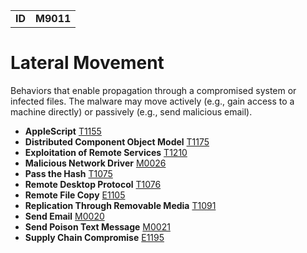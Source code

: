 |||
|--|-----|
|**ID**|**M9011**|

# Lateral Movement
Behaviors that enable propagation through a compromised system or infected files. The malware may move actively (e.g., gain access to a machine directly) or passively (e.g., send malicious email).

* **AppleScript** [T1155](https://github.com/MBCProject/mbc-markdown/tree/master/execution/applescript.md)
* **Distributed Component Object Model** [T1175](https://github.com/MBCProject/mbc-markdown/tree/master/lateral-movement/distributed-comp-obj-model.md)
* **Exploitation of Remote Services** [T1210](https://github.com/MBCProject/mbc-markdown/tree/master/lateral-movement/exploit-remote-services.md)
* **Malicious Network Driver** [M0026](https://github.com/MBCProject/mbc-markdown/blob/master/persistence/malicious-network-drv.md)
* **Pass the Hash** [T1075](https://github.com/MBCProject/mbc-markdown/tree/master/lateral-movement/pass-the-hash.md)
* **Remote Desktop Protocol** [T1076](https://github.com/MBCProject/mbc-markdown/tree/master/lateral-movement/remote-desktop-protocol.md)
* **Remote File Copy** [E1105](https://github.com/MBCProject/mbc-markdown/tree/master/command-and-control/remote-file-copy.md)
* **Replication Through Removable Media** [T1091](https://github.com/MBCProject/mbc-markdown/tree/master/lateral-movement/replicate-remove-media.md)
* **Send Email** [M0020](https://github.com/MBCProject/mbc-markdown/tree/master/execution/send-email.md)
* **Send Poison Text Message** [M0021](https://github.com/MBCProject/mbc-markdown/tree/master/execution/send-poison-text-msg.md)
* **Supply Chain Compromise** [E1195](https://github.com/MBCProject/mbc-markdown/tree/master/lateral-movement/supply-chain-compromise.md)